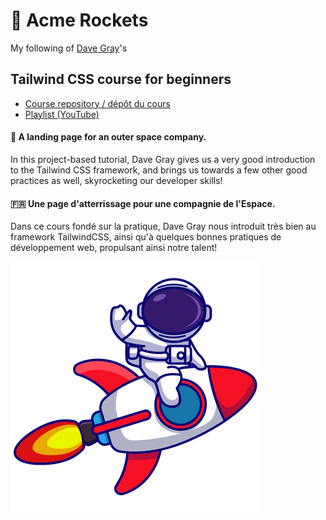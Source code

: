 # 🚀 Acme Rockets

My following of [Dave Gray](https://github.com/gitdagray)'s

## Tailwind CSS course for beginners

- [Course repository / dépôt du cours](https://github.com/gitdagray/tailwind-css-course)
- [Playlist (YouTube)](https://www.youtube.com/playlist?list=PL0Zuz27SZ-6M8znNpim8dRiICRrP5HPft)

#### 🏴󠁧󠁢󠁥󠁮󠁧󠁿 󠁧󠁢󠁥󠁮󠁧󠁿󠁧󠁢󠁥󠁮󠁧󠁿A landing page for an outer space company.

In this project-based tutorial, Dave Gray gives us a very good introduction to the Tailwind CSS framework, and brings us towards a few other good practices as well, skyrocketing our developer skills!

#### 🇫🇷 Une page d'atterrissage pour une compagnie de l'Espace.

Dans ce cours fondé sur la pratique, Dave Gray nous introduit très bien au framework TailwindCSS, ainsi qu'à quelques bonnes pratiques de développement web, propulsant ainsi notre talent!

![I'm flying away to the stars! Je m'envole vers les étoiles!](./build/img/rocketride.png)
